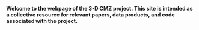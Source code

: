 **Welcome to the webpage of the 3-D CMZ project. This site is intended as a collective resource for relevant papers, data products, and code associated with the project.**
